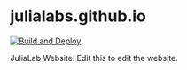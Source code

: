 # julialabs.github.io

[![Build and Deploy](https://github.com/JuliaLabs/julialabs.github.io/actions/workflows/deploy.yml/badge.svg)](https://github.com/JuliaLabs/julialabs.github.io/actions/workflows/deploy.yml)

JuliaLab Website. Edit this to edit the website.


